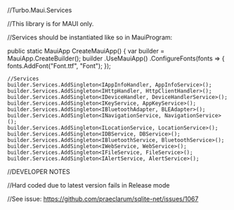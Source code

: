 ﻿//Turbo.Maui.Services

//This library is for MAUI only.

//Services should be instantiated like so in MauiProgram:


public static MauiApp CreateMauiApp()
 {
     var builder = MauiApp.CreateBuilder();
        builder
            .UseMauiApp<App>()
            .ConfigureFonts(fonts =>
            {
                fonts.AddFont("Font.ttf", "Font");
            });

    //Services
    builder.Services.AddSingleton<IAppInfoHandler, AppInfoService>();
    builder.Services.AddSingleton<IHttpHandler, HttpClientHandler>();
    builder.Services.AddSingleton<IDeviceHandler, DeviceHandlerService>();
    builder.Services.AddSingleton<IKeyService, AppKeyService>();
    builder.Services.AddSingleton<IBluetoothAdapter, BLEAdapter>();
    builder.Services.AddSingleton<INavigationService, NavigationService>();
    builder.Services.AddSingleton<ILocationService, LocationService>();
    builder.Services.AddSingleton<IDBService, DBService>();
    builder.Services.AddSingleton<IBluetoothService, BluetoothService>();
    builder.Services.AddSingleton<IWebService, WebService>();
    builder.Services.AddSingleton<IFileService, FileService>();
    builder.Services.AddSingleton<IAlertService, AlertService>();

//DEVELOPER NOTES

<PackageReference Include="sqlite-net-pcl" Version="[1.7.335]" />

//Hard coded due to latest version fails in Release mode

//See issue: https://github.com/praeclarum/sqlite-net/issues/1067
